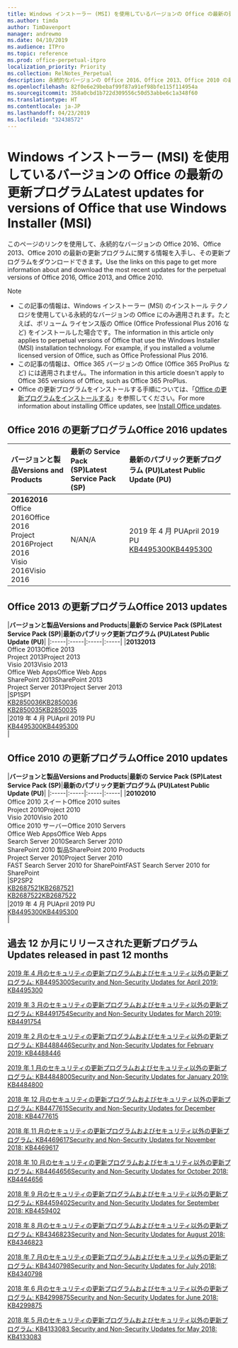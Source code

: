```yaml
---
title: Windows インストーラー (MSI) を使用しているバージョンの Office の最新の更新プログラム
ms.author: timda
author: TimDavenport
manager: andrewmo
ms.date: 04/10/2019
ms.audience: ITPro
ms.topic: reference
ms.prod: office-perpetual-itpro
localization_priority: Priority
ms.collection: RelNotes_Perpetual
description: 永続的なバージョンの Office 2016、Office 2013、Office 2010 の最新の更新プログラムの情報へのリンクを IT 技術者に提供します
ms.openlocfilehash: 82f0e6e29bebaf99f87a91ef98bfe115f114954a
ms.sourcegitcommit: 358a0cbd1b722d309556c50d53abbe6c1a348f60
ms.translationtype: HT
ms.contentlocale: ja-JP
ms.lasthandoff: 04/23/2019
ms.locfileid: "32438572"
---
```

# <a name="latest-updates-for-versions-of-office-that-use-windows-installer-msi"></a><span data-ttu-id="395d4-103">Windows インストーラー (MSI) を使用しているバージョンの Office の最新の更新プログラム</span><span class="sxs-lookup"><span data-stu-id="395d4-103">Latest updates for versions of Office that use Windows Installer (MSI)</span></span>

<span data-ttu-id="395d4-104">このページのリンクを使用して、永続的なバージョンの Office 2016、Office 2013、Office 2010 の最新の更新プログラムに関する情報を入手し、その更新プログラムをダウンロードできます。</span><span class="sxs-lookup"><span data-stu-id="395d4-104">Use the links on this page to get more information about and download the most recent updates for the perpetual versions of Office 2016, Office 2013, and Office 2010.</span></span>
  
 
> [!NOTE]
> - <span data-ttu-id="395d4-p101">この記事の情報は、Windows インストーラー (MSI) のインストール テクノロジを使用している永続的なバージョンの Office にのみ適用されます。たとえば、ボリューム ライセンス版の Office (Office Professional Plus 2016 など) をインストールした場合です。</span><span class="sxs-lookup"><span data-stu-id="395d4-p101">The information in this article only applies to perpetual versions of Office that use the Windows Installer (MSI) installation technology. For example, if you installed a volume licensed version of Office, such as Office Professional Plus 2016.</span></span>
> - <span data-ttu-id="395d4-107">この記事の情報は、Office 365 バージョンの Office (Office 365 ProPlus など) には適用されません。</span><span class="sxs-lookup"><span data-stu-id="395d4-107">The information in this article doesn't apply to Office 365 versions of Office, such as Office 365 ProPlus.</span></span>
> - <span data-ttu-id="395d4-108">Office の更新プログラムをインストールする手順については、「[Office の更新プログラムをインストールする](https://support.office.com/article/2ab296f3-7f03-43a2-8e50-46de917611c5)」を参照してください。</span><span class="sxs-lookup"><span data-stu-id="395d4-108">For more information about installing Office updates, see [Install Office updates](https://support.office.com/article/2ab296f3-7f03-43a2-8e50-46de917611c5).</span></span> 


## <a name="office-2016-updates"></a><span data-ttu-id="395d4-109">Office 2016 の更新プログラム</span><span class="sxs-lookup"><span data-stu-id="395d4-109">Office 2016 updates</span></span>

|<span data-ttu-id="395d4-110">**バージョンと製品**</span><span class="sxs-lookup"><span data-stu-id="395d4-110">**Versions and Products**</span></span>|<span data-ttu-id="395d4-111">**最新の Service Pack (SP)**</span><span class="sxs-lookup"><span data-stu-id="395d4-111">**Latest Service Pack (SP)**</span></span>|<span data-ttu-id="395d4-112">**最新のパブリック更新プログラム (PU)**</span><span class="sxs-lookup"><span data-stu-id="395d4-112">**Latest Public Update (PU)**</span></span>|
|:-----|:-----|:-----|
|<span data-ttu-id="395d4-113">**2016**</span><span class="sxs-lookup"><span data-stu-id="395d4-113">**2016**</span></span> <br/> <span data-ttu-id="395d4-114">Office 2016</span><span class="sxs-lookup"><span data-stu-id="395d4-114">Office 2016</span></span>  <br/> <span data-ttu-id="395d4-115">Project 2016</span><span class="sxs-lookup"><span data-stu-id="395d4-115">Project 2016</span></span>  <br/> <span data-ttu-id="395d4-116">Visio 2016</span><span class="sxs-lookup"><span data-stu-id="395d4-116">Visio 2016</span></span>  <br/> |<span data-ttu-id="395d4-117">N/A</span><span class="sxs-lookup"><span data-stu-id="395d4-117">N/A</span></span>  <br/> |<span data-ttu-id="395d4-118">2019 年 4 月 PU</span><span class="sxs-lookup"><span data-stu-id="395d4-118">April 2019 PU</span></span>  <br/> [<span data-ttu-id="395d4-119">KB4495300</span><span class="sxs-lookup"><span data-stu-id="395d4-119">KB4495300</span></span>](https://support.microsoft.com/help/4495300) <br/> |
   
## <a name="office-2013-updates"></a><span data-ttu-id="395d4-120">Office 2013 の更新プログラム</span><span class="sxs-lookup"><span data-stu-id="395d4-120">Office 2013 updates</span></span>

|<span data-ttu-id="395d4-121">**バージョンと製品**</span><span class="sxs-lookup"><span data-stu-id="395d4-121">**Versions and Products**</span></span>|<span data-ttu-id="395d4-122">**最新の Service Pack (SP)**</span><span class="sxs-lookup"><span data-stu-id="395d4-122">**Latest Service Pack (SP)**</span></span>|<span data-ttu-id="395d4-123">**最新のパブリック更新プログラム (PU)**</span><span class="sxs-lookup"><span data-stu-id="395d4-123">**Latest Public Update (PU)**</span></span>|
|:-----|:-----|:-----|:-----|
|<span data-ttu-id="395d4-124">**2013**</span><span class="sxs-lookup"><span data-stu-id="395d4-124">**2013**</span></span> <br/> <span data-ttu-id="395d4-125">Office 2013</span><span class="sxs-lookup"><span data-stu-id="395d4-125">Office 2013</span></span>  <br/> <span data-ttu-id="395d4-126">Project 2013</span><span class="sxs-lookup"><span data-stu-id="395d4-126">Project 2013</span></span>  <br/> <span data-ttu-id="395d4-127">Visio 2013</span><span class="sxs-lookup"><span data-stu-id="395d4-127">Visio 2013</span></span>  <br/> <span data-ttu-id="395d4-128">Office Web Apps</span><span class="sxs-lookup"><span data-stu-id="395d4-128">Office Web Apps</span></span>  <br/> <span data-ttu-id="395d4-129">SharePoint 2013</span><span class="sxs-lookup"><span data-stu-id="395d4-129">SharePoint 2013</span></span>  <br/> <span data-ttu-id="395d4-130">Project Server 2013</span><span class="sxs-lookup"><span data-stu-id="395d4-130">Project Server 2013</span></span>  <br/> |<span data-ttu-id="395d4-131">SP1</span><span class="sxs-lookup"><span data-stu-id="395d4-131">SP1</span></span> <br/> [<span data-ttu-id="395d4-132">KB2850036</span><span class="sxs-lookup"><span data-stu-id="395d4-132">KB2850036</span></span>](https://support.microsoft.com/kb/2850036) <br/>[<span data-ttu-id="395d4-133">KB2850035</span><span class="sxs-lookup"><span data-stu-id="395d4-133">KB2850035</span></span>](https://support.microsoft.com/kb/2850035) <br/> |<span data-ttu-id="395d4-134">2019 年 4 月 PU</span><span class="sxs-lookup"><span data-stu-id="395d4-134">April 2019 PU</span></span>  <br/> [<span data-ttu-id="395d4-135">KB4495300</span><span class="sxs-lookup"><span data-stu-id="395d4-135">KB4495300</span></span>](https://support.microsoft.com/help/4495300) <br/> |
   
## <a name="office-2010-updates"></a><span data-ttu-id="395d4-136">Office 2010 の更新プログラム</span><span class="sxs-lookup"><span data-stu-id="395d4-136">Office 2010 updates</span></span>

|<span data-ttu-id="395d4-137">**バージョンと製品**</span><span class="sxs-lookup"><span data-stu-id="395d4-137">**Versions and Products**</span></span>|<span data-ttu-id="395d4-138">**最新の Service Pack (SP)**</span><span class="sxs-lookup"><span data-stu-id="395d4-138">**Latest Service Pack (SP)**</span></span>|<span data-ttu-id="395d4-139">**最新のパブリック更新プログラム (PU)**</span><span class="sxs-lookup"><span data-stu-id="395d4-139">**Latest Public Update (PU)**</span></span>|
|:-----|:-----|:-----|:-----|
|<span data-ttu-id="395d4-140">**2010**</span><span class="sxs-lookup"><span data-stu-id="395d4-140">**2010**</span></span> <br/> <span data-ttu-id="395d4-141">Office 2010 スイート</span><span class="sxs-lookup"><span data-stu-id="395d4-141">Office 2010 suites</span></span>  <br/> <span data-ttu-id="395d4-142">Project 2010</span><span class="sxs-lookup"><span data-stu-id="395d4-142">Project 2010</span></span>  <br/> <span data-ttu-id="395d4-143">Visio 2010</span><span class="sxs-lookup"><span data-stu-id="395d4-143">Visio 2010</span></span>  <br/> <span data-ttu-id="395d4-144">Office 2010 サーバー</span><span class="sxs-lookup"><span data-stu-id="395d4-144">Office 2010 Servers</span></span>  <br/> <span data-ttu-id="395d4-145">Office Web Apps</span><span class="sxs-lookup"><span data-stu-id="395d4-145">Office Web Apps</span></span>  <br/> <span data-ttu-id="395d4-146">Search Server 2010</span><span class="sxs-lookup"><span data-stu-id="395d4-146">Search Server 2010</span></span>  <br/> <span data-ttu-id="395d4-147">SharePoint 2010 製品</span><span class="sxs-lookup"><span data-stu-id="395d4-147">SharePoint 2010 Products</span></span>  <br/> <span data-ttu-id="395d4-148">Project Server 2010</span><span class="sxs-lookup"><span data-stu-id="395d4-148">Project Server 2010</span></span>  <br/> <span data-ttu-id="395d4-149">FAST Search Server 2010 for SharePoint</span><span class="sxs-lookup"><span data-stu-id="395d4-149">FAST Search Server 2010 for SharePoint</span></span>  <br/> |<span data-ttu-id="395d4-150">SP2</span><span class="sxs-lookup"><span data-stu-id="395d4-150">SP2</span></span> <br/>[<span data-ttu-id="395d4-151">KB2687521</span><span class="sxs-lookup"><span data-stu-id="395d4-151">KB2687521</span></span>](https://support.microsoft.com/kb/2687521) <br/> [<span data-ttu-id="395d4-152">KB2687522</span><span class="sxs-lookup"><span data-stu-id="395d4-152">KB2687522</span></span>](https://support.microsoft.com/kb/2687522) <br/> |<span data-ttu-id="395d4-153">2019 年 4 月 PU</span><span class="sxs-lookup"><span data-stu-id="395d4-153">April 2019 PU</span></span> <br/>[<span data-ttu-id="395d4-154">KB4495300</span><span class="sxs-lookup"><span data-stu-id="395d4-154">KB4495300</span></span>](https://support.microsoft.com/help/4495300) <br/>|
   

   
## <a name="updates-released-in-past-12-months"></a><span data-ttu-id="395d4-155">過去 12 か月にリリースされた更新プログラム</span><span class="sxs-lookup"><span data-stu-id="395d4-155">Updates released in past 12 months</span></span>

[<span data-ttu-id="395d4-156">2019 年 4 月のセキュリティの更新プログラムおよびセキュリティ以外の更新プログラム: KB4495300</span><span class="sxs-lookup"><span data-stu-id="395d4-156">Security and Non-Security Updates for April 2019: KB4495300</span></span>](https://support.microsoft.com/ja-JP/help/4495300)

[<span data-ttu-id="395d4-157">2019 年 3 月のセキュリティの更新プログラムおよびセキュリティ以外の更新プログラム: KB4491754</span><span class="sxs-lookup"><span data-stu-id="395d4-157">Security and Non-Security Updates for March 2019: KB4491754</span></span>](https://support.microsoft.com/ja-JP/help/4491754) 

[<span data-ttu-id="395d4-158">2019 年 2 月のセキュリティの更新プログラムおよびセキュリティ以外の更新プログラム: KB4488446</span><span class="sxs-lookup"><span data-stu-id="395d4-158">Security and Non-Security Updates for February 2019: KB4488446</span></span>](https://support.microsoft.com/help/4488446)

[<span data-ttu-id="395d4-159">2019 年 1 月のセキュリティの更新プログラムおよびセキュリティ以外の更新プログラム: KB4484800</span><span class="sxs-lookup"><span data-stu-id="395d4-159">Security and Non-Security Updates for January 2019: KB4484800</span></span>](https://support.microsoft.com/help/4484800)

[<span data-ttu-id="395d4-160">2018 年 12 月のセキュリティの更新プログラムおよびセキュリティ以外の更新プログラム: KB4477615</span><span class="sxs-lookup"><span data-stu-id="395d4-160">Security and Non-Security Updates for December 2018: KB4477615</span></span>](https://support.microsoft.com/help/4477615)

[<span data-ttu-id="395d4-161">2018 年 11 月のセキュリティの更新プログラムおよびセキュリティ以外の更新プログラム: KB4469617</span><span class="sxs-lookup"><span data-stu-id="395d4-161">Security and Non-Security Updates for November 2018: KB4469617</span></span>](https://support.microsoft.com/help/4469617)

[<span data-ttu-id="395d4-162">2018 年 10 月のセキュリティの更新プログラムおよびセキュリティ以外の更新プログラム: KB4464656</span><span class="sxs-lookup"><span data-stu-id="395d4-162">Security and Non-Security Updates for October 2018: KB4464656</span></span>](https://support.microsoft.com/help/4464656)

[<span data-ttu-id="395d4-163">2018 年 9 月のセキュリティの更新プログラムおよびセキュリティ以外の更新プログラム: KB4459402</span><span class="sxs-lookup"><span data-stu-id="395d4-163">Security and Non-Security Updates for September 2018: KB4459402</span></span>](https://support.microsoft.com/help/4459402) 

[<span data-ttu-id="395d4-164">2018 年 8 月のセキュリティの更新プログラムおよびセキュリティ以外の更新プログラム: KB4346823</span><span class="sxs-lookup"><span data-stu-id="395d4-164">Security and Non-Security Updates for August 2018: KB4346823</span></span>](https://support.microsoft.com/help/4346823)   

[<span data-ttu-id="395d4-165">2018 年 7 月のセキュリティの更新プログラムおよびセキュリティ以外の更新プログラム: KB4340798</span><span class="sxs-lookup"><span data-stu-id="395d4-165">Security and Non-Security Updates for July 2018: KB4340798</span></span>](https://support.microsoft.com/help/4340798)   

[<span data-ttu-id="395d4-166">2018 年 6 月のセキュリティの更新プログラムおよびセキュリティ以外の更新プログラム: KB4299875</span><span class="sxs-lookup"><span data-stu-id="395d4-166">Security and Non-Security Updates for June 2018: KB4299875</span></span>](https://support.microsoft.com/help/4299875)  

[<span data-ttu-id="395d4-167">2018 年 5 月のセキュリティの更新プログラムおよびセキュリティ以外の更新プログラム: KB4133083 </span><span class="sxs-lookup"><span data-stu-id="395d4-167">Security and Non-Security Updates for May 2018: KB4133083 </span></span>](https://support.microsoft.com/ja-JP/help/4133083)
  
 
  
 
  

  
   
  
